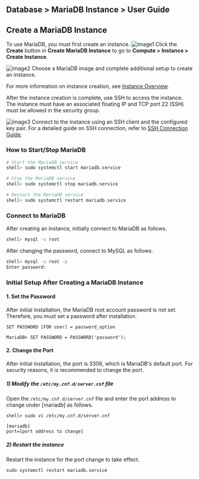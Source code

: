 ## Database > MariaDB Instance > User Guide
## Create a MariaDB Instance
To use MariaDB, you must first create an instance.
![image1](http://static.toastoven.net/prod_mariadb_instance/image1.jpg)
Click the **Create** button in **Create MariaDB Instance** to go to **Compute > Instance > Create Instance**.

![image2](http://static.toastoven.net/prod_mariadb_instance/image2.jpg)
Choose a MariaDB image and complete additional setup to create an instance.

For more information on instance creation, see [Instance Overview](https://docs.toast.com/en/Compute/Instance/en/overview/).

After the instance creation is complete, use SSH to access the instance.
The instance must have an associated floating IP and TCP port 22 (SSH) must be allowed in the security group.

![image3](http://static.toastoven.net/prod_mariadb_instance/image3.jpg)
Connect to the instance using an SSH client and the configured key pair.
For a detailed guide on SSH connection, refer to [SSH Connection Guide](https://docs.toast.com/en/Compute/Instance/en/overview/#how-to-access-linux-instances).


### How to Start/Stop MariaDB

``` sh
# Start the MariaDB service
shell> sudo systemctl start mariadb.service

# Stop the MariaDB service
shell> sudo systemctl stop mariadb.service

# Restart the MariaDB service
shell> sudo systemctl restart mariadb.service
```

### Connect to MariaDB

After creating an instance, initially connect to MariaDB as follows.

``` sh
shell> mysql -u root
```

After changing the password, connect to MySQL as follows.

``` sh
shell> mysql -u root -p
Enter password:
```

### Initial Setup After Creating a MariaDB Instance

#### 1\. Set the Password

After initial installation, the MariaDB root account password is not set. Therefore, you must set a password after installation.

```
SET PASSWORD [FOR user] = password_option

MariaDB> SET PASSWORD = PASSWORD('password');
```

#### 2\. Change the Port

After initial installation, the port is 3306, which is MariaDB's default port. For security reasons, it is recommended to change the port.

##### 1) Modify the `/etc/my.cnf.d/server.cnf` file

Open the `/etc/my.cnf.d/server.cnf` file and enter the port address to change under [mariadb] as follows.

```
shell> sudo vi /etc/my.cnf.d/server.cnf
```

```
[mariadb]
port=[port address to change]
```

##### 2) Restart the instance
Restart the instance for the port change to take effect.
```
sudo systemctl restart mariadb.service
```

